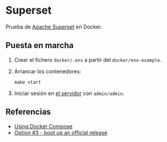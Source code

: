 # Superset

Prueba de [Apache Superset](https://superset.apache.org) en Docker.

## Puesta en marcha

1. Crear el fichero `docker/.env` a partir del `docker/env-example`.

2. Arrancar los contenedores:

    ```
    make start
    ```

3. Iniciar sesión en [el servidor](http://localhost:8088) con `admin/admin`.

## Referencias

- [Using Docker Compose](https://superset.apache.org/docs/installation/docker-compose)
- [Option #3 - boot up an official release](https://github.com/apache/superset/blob/master/docker-compose-image-tag.yml)
